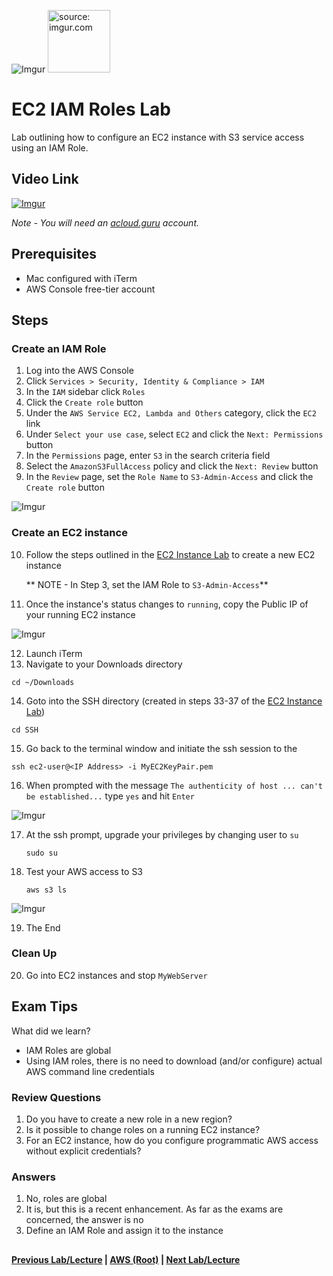 ![Imgur](https://i.imgur.com/9awJmtb.png) <img src="https://i.imgur.com/GRo5Rud.png" height="100" title="source: imgur.com" />


EC2 IAM Roles Lab
======

Lab outlining how to configure an EC2 instance with S3 service access using an IAM Role.




## Video Link

[![Imgur](https://i.imgur.com/tErMrRY.png)](https://acloud.guru/course/aws-certified-solutions-architect-associate/learn/ec2/iam-roles-ec2/watch)

*Note - You will need an [acloud.guru](acloud.guru) account.*


## Prerequisites

*   Mac configured with iTerm
*   AWS Console free-tier account


## Steps

### Create an IAM Role

1.  Log into the AWS Console
2.  Click `Services > Security, Identity & Compliance > IAM`
3.  In the `IAM` sidebar click `Roles`
4.  Click the `Create role` button
5.  Under the `AWS Service EC2, Lambda and Others` category, click the `EC2` link
6.  Under `Select your use case`, select `EC2` and click the `Next: Permissions` button
7.  In the `Permissions` page, enter `S3` in the search criteria field
8.  Select the `AmazonS3FullAccess` policy and click the `Next: Review` button
9.  In the `Review` page, set the `Role Name` to `S3-Admin-Access` and click the `Create role` button

  ![Imgur](https://i.imgur.com/F55hUPs.png)


### Create an EC2 instance

10. Follow the steps outlined in the [EC2 Instance Lab](ec2-instance-lab.md) to create a new EC2 instance
    
    ** NOTE - In Step 3, set the IAM Role to `S3-Admin-Access`**
    
11.  Once the instance's status changes to `running`, copy the Public IP of your running EC2 instance
    
  ![Imgur](https://i.imgur.com/I59pebl.png)
      
12.  Launch iTerm
13.  Navigate to your Downloads directory

  ```cd ~/Downloads```

14. Goto into the SSH directory (created in steps 33-37 of the [EC2 Instance Lab](ec2-instance-lab.md))

  ```cd SSH```
  
15. Go back to the terminal window and initiate the ssh session to the <IP Address>

  ```ssh ec2-user@<IP Address> -i MyEC2KeyPair.pem```
  
16. When prompted with the message `The authenticity of host ... can't be established...` type
    `yes` and hit `Enter`

  ![Imgur](https://i.imgur.com/nSvTcn3.png)  

17. At the ssh prompt, upgrade your privileges by changing user to `su`

    ```sudo su```

18. Test your AWS access to S3

    ```aws s3 ls```

  ![Imgur](https://i.imgur.com/PTYKyZf.png)
  

19. The End
 

### Clean Up
  
20. Go into EC2 instances and stop `MyWebServer` 


## Exam Tips

What did we learn?

* IAM Roles are global
* Using IAM roles, there is no need to download (and/or configure) actual AWS command line credentials


### Review Questions

1.  Do you have to create a new role in a new region?
2.  Is it possible to change roles on a running EC2 instance?
3.  For an EC2 instance, how do you configure programmatic AWS access without explicit credentials?


### Answers

1.  No, roles are global
2.  It is, but this is a recent enhancement. As far as the exams are concerned, the answer is no
3.  Define an IAM Role and assign it to the instance


##

**[Previous Lab/Lecture](ec2-commandline-lab.md) | [AWS (Root)](../readme.adoc) | [Next Lab/Lecture](ec2-iam-roles-lab.md)** 
